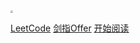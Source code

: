 

<img src="http://cdn.zblade.top/qiniu_img/wallhaven-39898d.jpg" style="zoom:25%;" />

[LeetCode](./documents/Page2.md )  [剑指Offer](./documents/Page3.md) [开始阅读](#documents)



